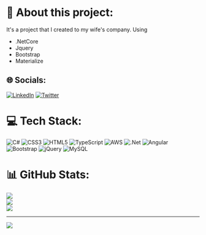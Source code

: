 # 💫 About this project:

It's a project that I created to my wife's company. Using 
<ul>
<li>
  .NetCore
</li>

<li>
  Jquery
</li>
<li>
  Bootstrap
</li>
<li>
  Materialize
</li>

</ul>


## 🌐 Socials:
[![LinkedIn](https://img.shields.io/badge/LinkedIn-%230077B5.svg?logo=linkedin&logoColor=white)](https://linkedin.com/in/https://www.linkedin.com/in/bmendesgonca/) [![Twitter](https://img.shields.io/badge/Twitter-%231DA1F2.svg?logo=Twitter&logoColor=white)](https://twitter.com/@bnogonca) 

# 💻 Tech Stack:
![C#](https://img.shields.io/badge/c%23-%23239120.svg?style=for-the-badge&logo=c-sharp&logoColor=white) ![CSS3](https://img.shields.io/badge/css3-%231572B6.svg?style=for-the-badge&logo=css3&logoColor=white) ![HTML5](https://img.shields.io/badge/html5-%23E34F26.svg?style=for-the-badge&logo=html5&logoColor=white) ![TypeScript](https://img.shields.io/badge/typescript-%23007ACC.svg?style=for-the-badge&logo=typescript&logoColor=white) ![AWS](https://img.shields.io/badge/AWS-%23FF9900.svg?style=for-the-badge&logo=amazon-aws&logoColor=white) ![.Net](https://img.shields.io/badge/.NET-5C2D91?style=for-the-badge&logo=.net&logoColor=white) ![Angular](https://img.shields.io/badge/angular-%23DD0031.svg?style=for-the-badge&logo=angular&logoColor=white) ![Bootstrap](https://img.shields.io/badge/bootstrap-%23563D7C.svg?style=for-the-badge&logo=bootstrap&logoColor=white) ![jQuery](https://img.shields.io/badge/jquery-%230769AD.svg?style=for-the-badge&logo=jquery&logoColor=white)  ![MySQL](https://img.shields.io/badge/mysql-%2300f.svg?style=for-the-badge&logo=mysql&logoColor=white)
# 📊 GitHub Stats:
![](https://github-readme-stats.vercel.app/api?username=bmgoncalves&theme=dracula&hide_border=false&include_all_commits=false&count_private=false)<br/>
![](https://github-readme-streak-stats.herokuapp.com/?user=bmgoncalves&theme=dracula&hide_border=false)<br/>
![](https://github-readme-stats.vercel.app/api/top-langs/?username=bmgoncalves&theme=dracula&hide_border=false&include_all_commits=false&count_private=false&layout=compact)

---
[![](https://visitcount.itsvg.in/api?id=bmgoncalves&icon=0&color=0)](https://visitcount.itsvg.in)
